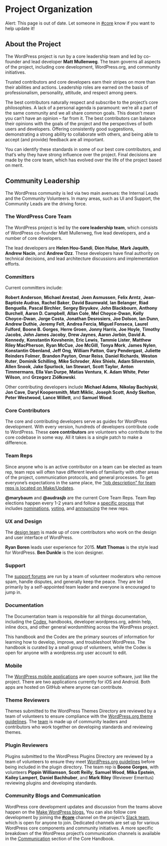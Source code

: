 # Project Organization

Alert: This page is out of date. Let someone in [#core](https://wordpress.slack.com/messages/C02RQBWTW) know if you want to help update it!

## About the Project

The WordPress project is run by a core leadership team and led by co-founder and lead developer **Matt Mullenweg**. The team governs all aspects of the project, including core development, WordPress.org, and community initiatives.

Trusted contributors and core developers earn their stripes on more than their abilities and actions. Leadership roles are earned on the basis of professionalism, personality, attitude, and respect among peers.

The best contributors naturally respect and subscribe to the project’s core philosophies. A lack of a personal agenda is paramount: we’re all a part of the same community and we all share common goals. This doesn’t mean you can’t have an opinion – far from it. The best contributors can balance their opinions with the goals of the project and the perspectives of both users and developers. Offering consistently good suggestions, demonstrating a strong ability to collaborate with others, and being able to accept (and provide) feedback are all important.

You can identify these standards in some of our best core contributors, and that’s why they have strong influence over the project. Final decisions are made by the core team, which has evolved over the life of the project based on merit.

## Community Leadership

The WordPress community is led via two main avenues: the Internal Leads and the Community Volunteers. In many areas, such as UI and Support, the Community Leads are the driving force.

### The WordPress Core Team

The WordPress project is led by the **core leadership team**, which consists of WordPress co-founder Matt Mullenweg, five lead developers, and a number of core developers.

The lead developers are **Helen Hou-Sandi**, **Dion Hulse**, **Mark Jaquith**, **Andrew Nacin**, and **Andrew Ozz**. These developers have final authority on technical decisions, and lead architecture discussions and implementation efforts.

### Committers

Current committers include:

**Robert Anderson**, **Michael Arestad**, **Joen Asmussen**, **Felix Arntz**, **Jean-Baptiste Audras**, **Rachel Baker**, **David Baumwald**, **Ian Belanger**, **Riad Benguella**, **Pascal Birchler**, **Sergey Biryukov**, **John Blackbourn**, **Anthony Burchell**, **Aaron D. Campbell**, **Allan Cole**, **Mel Choyce-Dwan**, **Kelly Choyce-Dwan**, **Jorge Costa**, **Jonathan Desrosiers**, **Joe Dolson**, **Ian Dunn**, **Andrew Duthie**, **Jeremy Felt**, **Andrea Fercia**, **Miguel Fonseca**, **Laurel Fulford**, **Boone B. Gorges**, **Herre Groen**, **Jonny Harris**, **Joe Hoyle**, **Timothy Jacobs**, **John James Jacoby**, **Drew Jaynes**, **Aaron Jorbin**, **David A. Kennedy**, **Konstantin Kovshenin**, **Eric Lewis**, **Tammie Lister**, **Matthew Riley MacPherson**, **Ryan McCue**, **Joe McGill**, **Tonya Mork**, **James Nylen**, **Konstantin Obenland**, **Jeff Ong**, **William Patton**, **Gary Pendergast**, **Juliette Reinders Folmer**, **Brandon Payton**, **Omar Reiss**, **Daniel Richards**, **Weston Ruter**, **Dominik Schilling**, **Mike Schroder**, **Alex Shiels**, **Adam Silverstein**, **Allen Snook**, **Jake Spurlock**, **Ian Stewart**, **Scott Taylor**, **Anton Timmermans**, **Ella Van Durpe**, **Matias Ventura**, **K. Adam White**, **Peter Wilson**, and **Grzegorz Ziółkowski**.

Other contributing developers include **Michael Adams**, **Nikolay Bachiyski**, **Jon Cave**, **Daryl Koopersmith**, **Matt Miklic**, **Joseph Scott**, **Andy Skelton**, **Peter Westwood**, **Lance Willett**, and **Samuel Wood**.

### Core Contributors

The core and contributing developers serve as guides for WordPress development. With every version, hundreds of developers contribute code to WordPress. These **core contributors** are volunteers who contribute to the core codebase in some way. All it takes is a single patch to make a difference.

### Team Reps

Since anyone who is an active contributor on a team can be elected as team rep, team reps will often have different levels of familiarity with other areas of the project, communication protocols, and general processes. To get everyone’s expectations in the same place, the [“job description” for team reps is located on Make/Updates](https://make.wordpress.org/updates/team-reps/).

**@marybaum** and **@audrasjb** are the current Core Team Reps. Team Rep elections happen every 1-2 years and follow a [specific process](https://make.wordpress.org/core/2020/04/17/proposal-core-team-rep-elections/) that includes [nominations](https://make.wordpress.org/core/2020/04/29/nominations-for-core-team-reps/), [voting](https://make.wordpress.org/core/2020/05/15/core-team-reps-submit-your-votes/), and [announcing](https://make.wordpress.org/core/2020/06/03/core-team-reps-for-2020-and-beyond/) the new reps.

### UX and Design

The [design team](https://make.wordpress.org/ui/) is made up of core contributors who work on the design and user interface of WordPress.

**Ryan Boren** leads user experience for 2015. **Matt Thomas** is the style lead for WordPress. **Ben Dunkle** is the icon designer.

### Support

The [support forums](https://wordpress.org/support/) are run by a team of volunteer moderators who remove spam, handle disputes, and generally keep the peace. They are led primarily by a self-appointed team leader and everyone is encouraged to jump in.

### Documentation

The Documentation team is responsible for all things documentation, including the [Codex](http://codex.wordpress.org), handbooks, developer.wordpress.org, admin help, inline docs, and other general wordsmithing across the WordPress project.

This handbook and the Codex are the primary sources of information for learning how to develop, improve, and troubleshoot WordPress. The handbook is curated by a small group of volunteers, while the Codex is open for anyone with a wordpress.org user account to edit.

### Mobile

The [WordPress mobile applications](https://apps.wordpress.org/) are open source software, just like the project. There are two applications currently for iOS and Android. Both apps are hosted on GitHub where anyone can contribute.

### Theme Reviewers

Themes submitted to the WordPress Themes Directory are reviewed by a team of volunteers to ensure compliance with the [WordPress.org theme guidelines](https://make.wordpress.org/themes/handbook/). The [team](https://make.wordpress.org/themes/handbook/the-team/members/) is made up of community leaders and contributors who work together on developing standards and reviewing themes.

### Plugin Reviewers

Plugins submitted to the WordPress Plugins Directory are reviewed by a team of volunteers to ensure they meet [WordPress.org guidelines](https://developer.wordpress.org/plugins/wordpress-org/detailed-plugin-guidelines/) before being included in the plugin directory. The team rep is **Boone Gorges**, with volunteers **Pippin Williamson**, **Scott Reilly**, **Samuel Wood**, **Mika Epstein**, **Kailey Lampert**, **Daniel Bachhuber**, and **Mark Riley** (Reviewer Emeritus) reviewing plugins and developing standards.

### Community Blogs and Communication

WordPress core development updates and discussion from the teams above happen on the [Make WordPress blogs.](http://make.wordpress.org) You can also follow core development by joining the **[#core](https://make.wordpress.org/core/tag/core/)** channel on the project’s [Slack team](https://make.wordpress.org/chat/), which is open for anyone to join. Dedicated channels are set up for various WordPress core components and community initiatives. A more specific breakdown of the WordPress project’s communication channels is available in the [Communication](https://make.wordpress.org/core/handbook/about/communication/) section of the Core Handbook.